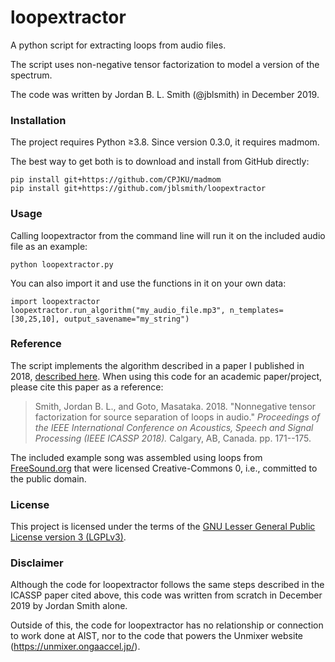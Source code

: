 # loopextractor

A python script for extracting loops from audio files.

The script uses non-negative tensor factorization to model a version of the spectrum.

The code was written by Jordan B. L. Smith (@jblsmith) in December 2019.


### Installation

The project requires Python ≥3.8. Since version 0.3.0, it requires madmom.

The best way to get both is to download and install from GitHub directly:

```
pip install git+https://github.com/CPJKU/madmom
pip install git+https://github.com/jblsmith/loopextractor
```

### Usage

Calling loopextractor from the command line will run it on the included audio file as an example:

```
python loopextractor.py
```

You can also import it and use the functions in it on your own data:

```
import loopextractor
loopextractor.run_algorithm("my_audio_file.mp3", n_templates=[30,25,10], output_savename="my_string")
```

### Reference

The script implements the algorithm described in a paper I published in 2018, [described here](http://jblsmith.github.io/projects/nonnegative-tensor-factorization/). When using this code for an academic paper/project, please cite this paper as a reference:

> Smith, Jordan B. L., and Goto, Masataka. 2018. "Nonnegative tensor factorization for source separation of loops in audio." *Proceedings of the IEEE International Conference on Acoustics, Speech and Signal Processing (IEEE ICASSP 2018).* Calgary, AB, Canada. pp. 171--175. 

The included example song was assembled using loops from [FreeSound.org](FreeSound.org) that were licensed Creative-Commons 0, i.e., committed to the public domain.

### License

This project is licensed under the terms of the [GNU Lesser General Public License version 3 (LGPLv3)](https://www.gnu.org/licenses/lgpl-3.0.en.html).

### Disclaimer

Although the code for loopextractor follows the same steps described in the ICASSP paper cited above,
this code was written from scratch in December 2019 by Jordan Smith alone.

Outside of this, the code for loopextractor has no relationship or connection to work done at AIST,
nor to the code that powers the Unmixer website (https://unmixer.ongaaccel.jp/).
